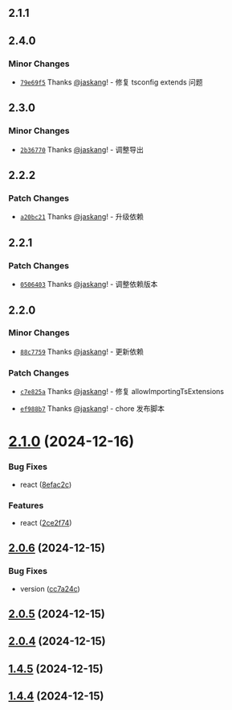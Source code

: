 ## 2.1.1

## 2.4.0

### Minor Changes

- [`79e69f5`](https://github.com/jaskang/config/commit/79e69f5d3e2804c2dbd92a4ca6fcf865bfa81d95) Thanks [@jaskang](https://github.com/jaskang)! - 修复 tsconfig extends 问题

## 2.3.0

### Minor Changes

- [`2b36770`](https://github.com/jaskang/config/commit/2b36770de7be88a855cdef8ddfb72afbb92b4123) Thanks [@jaskang](https://github.com/jaskang)! - 调整导出

## 2.2.2

### Patch Changes

- [`a20bc21`](https://github.com/jaskang/config/commit/a20bc210521b59defa5dde34fd67185ca571d7ed) Thanks [@jaskang](https://github.com/jaskang)! - 升级依赖

## 2.2.1

### Patch Changes

- [`0506403`](https://github.com/jaskang/config/commit/0506403dc15802a59fddcde4e6166a9d50bcda7b) Thanks [@jaskang](https://github.com/jaskang)! - 调整依赖版本

## 2.2.0

### Minor Changes

- [`88c7759`](https://github.com/jaskang/config/commit/88c7759f442f30a093812cdc2ae5012d05f71ea0) Thanks [@jaskang](https://github.com/jaskang)! - 更新依赖

### Patch Changes

- [`c7e825a`](https://github.com/jaskang/config/commit/c7e825adfdf517869df7c00b18fc4126ca4568b2) Thanks [@jaskang](https://github.com/jaskang)! - 修复 allowImportingTsExtensions

- [`ef988b7`](https://github.com/jaskang/config/commit/ef988b734adf4196b92e64e054051f98a50008b2) Thanks [@jaskang](https://github.com/jaskang)! - chore 发布脚本

# [2.1.0](https://github.com/JasKang/config/compare/v2.0.6...v2.1.0) (2024-12-16)

### Bug Fixes

- react ([8efac2c](https://github.com/JasKang/config/commit/8efac2c5bf11aa351545d2ea05cf7df35c8cd32c))

### Features

- react ([2ce2f74](https://github.com/JasKang/config/commit/2ce2f74499c323662310a5bb5c1bfae01f175016))

## [2.0.6](https://github.com/JasKang/config/compare/v2.0.5...v2.0.6) (2024-12-15)

### Bug Fixes

- version ([cc7a24c](https://github.com/JasKang/config/commit/cc7a24c0d44c93af70e1be60bd0e1baf2990d4ef))

## [2.0.5](https://github.com/JasKang/config/compare/v2.0.4...v2.0.5) (2024-12-15)

## [2.0.4](https://github.com/JasKang/config/compare/v1.4.5...v2.0.4) (2024-12-15)

## [1.4.5](https://github.com/JasKang/config/compare/v1.4.4...v1.4.5) (2024-12-15)

## [1.4.4](https://github.com/JasKang/config/compare/v1.4.2...v1.4.4) (2024-12-15)
